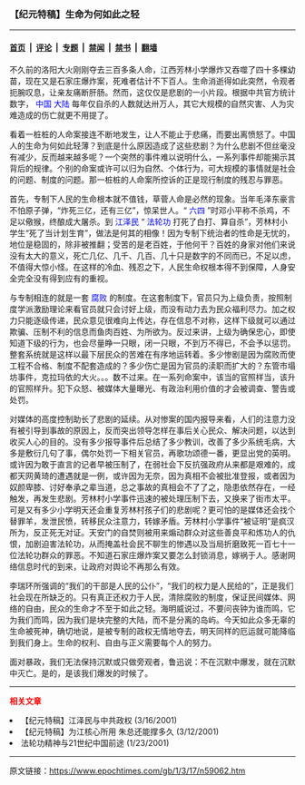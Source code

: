 ### 【纪元特稿】生命为何如此之轻

---

#### [首页](../../../..?n59062) &nbsp;|&nbsp; [评论](../../../../../epoch-comment?n59062) &nbsp;|&nbsp; [专题](../../../../../epoch-special?n59062) &nbsp;|&nbsp; [禁闻](../../../../../epoch-news?n59062) &nbsp;|&nbsp; [禁书](../../../../../books?n59062) &nbsp;|&nbsp; [翻墙](https://github.com/gfw-breaker/nogfw/blob/master/README.md?n59062)


<div class="post_content" id="artbody" itemprop="articleBody">
 <!-- article content begin -->
 <p>
  不久前的洛阳大火刚刚夺去三百多条人命，江西芳林小学爆炸又吞噬了四十多棵幼苗，现在又是石家庄爆炸案，死难者估计不下百人。生命消逝得如此突然，令观者扼腕叹息，让亲友痛断肝肠。然而，这仅仅是悲剧的一小片段。根据中共官方统计数字，
  <ok href="http://www3.epochtimes.com/news/epochnews/main/2.html">
   <font color="blue">
    中国
   </font>
  </ok>
  <ok href="http://www3.epochtimes.com/news/epochnews/main/2.html">
   <font color="blue">
    大陆
   </font>
  </ok>
  每年仅自杀的人数就达卅万人，其它大规模的自然灾害、人为灾难造成的伤亡就更不用提了。
 </p>
 <p>
  看着一桩桩的人命案接连不断地发生，让人不能止于悲痛，而要出离愤怒了。中国人的生命为何如此轻薄？到底是什么原因造成了这些悲剧？为什么悲剧不但丝毫没有减少，反而越来越多呢？一个突然的事件难以说明什么，一系列事件却能揭示其背后的规律。个别的命案或许可以归为自然、个体行为，可大规模的事情就是社会的问题、制度的问题。那一桩桩的人命案所控诉的正是现行制度的残忍与罪恶。
 </p>
 <p>
  首先，专制下人民的生命根本就不值钱，草菅人命是必然的现象。当年毛泽东豪言不怕原子弹，“炸死三亿，还有三亿”，惊呆世人。“
  <ok href="https://www.epochtimes.com/news/epochnews/news/Focus.asp?Focus_ID=1102">
   <font color="blue">
    六四
   </font>
  </ok>
  ”时邓小平称不杀鸡，不足以儆猴，终酿成大屠杀。到
  <ok href="http://www1.epochtimes.com/news/epochnews/news/Focus.asp?Focus_ID=801">
   <font color="blue">
    江泽民
   </font>
  </ok>
  “
  <ok href="http://falundafa.org">
   <font color="blue">
    法轮功
   </font>
  </ok>
  打死了白打、算自杀”，芳林村小学生“死了当计划生育”，做法是何其的相像！因为专制下统治者的性命是无忧的，地位是稳固的，除非被推翻；受苦的是老百姓，于他何干？百姓的身家对他们来说没有太大的意义，死亡几亿、几千、几百、几十只是数字的不同而已，不足以虑，不值得大惊小怪。在这样的冷血、残忍之下，人民生命权根本得不到保障，人身安全完全没有得到应有的重视。
 </p>
 <p>
  与专制相连的就是一套
  <ok href="http://www.dajiyuan.com/news/epochnews/news/Focus.asp?Focus_ID=315">
   <font color="blue">
    腐败
   </font>
  </ok>
  的制度。在这套制度下，官员只为上级负责，按照制度学派激励理论来看官员就只会讨好上级，而没有动力去为民众福利尽力。加之权力只能逐级传递，民众意见很难向上传达，存在信息不对称，这样下级就可以通过欺骗、压制不利的信息而鱼肉百姓、为所欲为。反过来讲，上级为确保忠心，即使知道下级的行为，也会尽量睁一只眼，闭一只眼，不到万不得已，不会予以惩罚。整套系统就是这样以最下层民众的苦难在有序地运转着。多少惨剧是因为腐败而使工程不合格、制度不配套造成的？多少伤亡是因为官员的渎职而扩大的？东管市塌坊事件，克拉玛依的大火。。。数不过来。在一系列命案中，该当的官照样当，该升的官照样升。犯下众怒、被媒体大量曝光、有政治利用价值的才会被调查、警告或处罚。
 </p>
 <p>
  对媒体的高度控制助长了悲剧的延续。从对惨案的国内报导来看，人们的注意力没有被引导到事故的原因上，反而突出领导怎样在事后关心民众、解决问题，以达到收买人心的目的。没有多少报导事件后总结了多少教训，改善了多少系统毛病，大多是敷衍几句了事，偶尔处罚一下相关官员，再歌功颂德一番，更显出党的英明。或许因为敢于直言的记者早被压制了，在弱社会下反抗强政府从来都是艰难的，成都天网黄琦的遭遇就是一例，或许因为无奈，因为真相不会被批准登报，或者因为奴颜卑膝、讨好奉承之辈当道，总之事故的真相会不了了之，隐患依然存在，一经触发，再发生悲剧。芳林村小学事件迅速的被处理压制下去，又换来了街市太平。可是又有多少小学明天还会重复芳林村孩子们的悲剧呢？更可怕的是媒体还会找个替罪羊，发泄民愤，转移民众注意力，转嫁矛盾。芳林村小学事件“被证明”是疯汉所为，反正死无对证。天安门的自焚则被用来煽动群众对这些善良平和炼功人的仇恨，加剧迫害法轮功，从而掩盖社会民不聊生的惨遇以及当局折磨致死一百七十一位法轮功群众的罪恶。不知道石家庄爆炸案又要怎么封锁消息，嫁祸于人。感谢网络信息时代的到来，让政府对舆论不再那么有效。
 </p>
 <p>
  李瑞环所强调的“我们的干部是人民的公仆”，“我们的权力是人民给的”，正是我们社会现在所缺乏的。只有真正还权力于人民，清除腐败的制度，保证民间媒体、网络的自由，民众的生命才不至于如此之轻。海明威说过，不要问丧钟为谁而鸣，它为我们而鸣，因为我们是块完整的大陆，而不是分离的岛屿。今天如此众多无辜的生命被死神，确切地说，是被专制的政权无情地夺去，明天同样的厄运就可能降临到我们身上。生命的权利、自由与正义需要每个人的努力。
 </p>
 <p>
  面对暴政，我们无法保持沉默或只做旁观者，鲁迅说：不在沉默中爆发，就在沉默中灭亡。是的，是该我们爆发的时候了。
 </p>
 <hr/>
 <p>
  <b>
   <font color="red">
    相关文章
   </font>
  </b>
  <br/>
 </p>
 <li>
  <ok href="http://epochtimes.com/news/epochnews/newscontent.asp?ID=58593" target="_blank">
   【纪元特稿】江泽民与中共政权
  </ok>
  (3/16/2001)
  <li>
   <ok href="http://epochtimes.com/news/epochnews/newscontent.asp?ID=57166" target="_blank">
    【纪元特稿】为江核心所用   朱总还能撑多久
   </ok>
   (3/12/2001)
   <li>
    <ok href="http://epochtimes.com/news/epochnews/newscontent.asp?ID=38411" target="_blank">
     法轮功精神与21世纪中国前途
    </ok>
    (1/23/2001)
    <br/>
    <!-- article content end -->
    <div id="below_article_ad">
    </div>
   </li>
  </li>
 </li>
</div>


---

原文链接：https://www.epochtimes.com/gb/1/3/17/n59062.htm